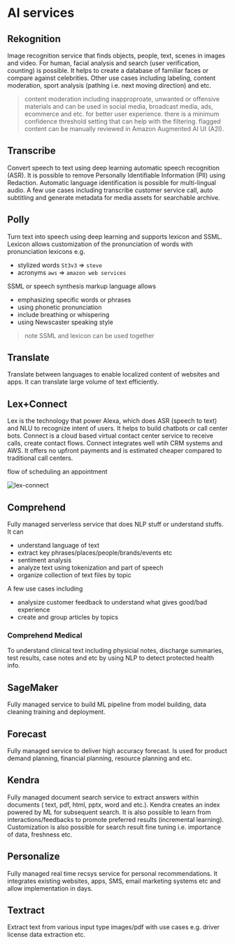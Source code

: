 # AI services

## Rekognition

Image recognition service that finds objects, people, text, scenes in images
and video. For human, facial analysis and search (user verification, counting)
is possible. It helps to create a database of familiar faces or compare against
celebrities. Other use cases including labeling, content moderation, sport
analysis (pathing i.e. next moving direction) and etc.

> content moderation including inapproproate, unwanted or offensive materials
> and can be used in social media, broadcast media, ads, ecommerce and etc. for
> better user experience. there is a minimum confidence threshold setting that
> can help with the filtering. flagged content can be manually reviewed in
> Amazon Augmented AI UI (A2I).

## Transcribe

Convert speech to text using deep learning automatic speech recognition (ASR).
It is possible to remove Personally Identifiable Information (PII) using
Redaction. Automatic language identification is possible for multi-lingual
audio. A few use cases including transcribe customer service call, auto
subtitling and generate metadata for media assets for searchable archive.

## Polly

Turn text into speech using deep learning and supports lexicon and SSML.
Lexicon allows customization of the pronunciation of words with pronunciation
lexicons e.g.

- stylized words `St3v3` => `steve`
- acronyms `aws` => `amazon web services`

SSML or speech synthesis markup language allows

- emphasizing specific words or phrases
- using phonetic pronunciation
- include breathing or whispering
- using Newscaster speaking style
  
> note SSML and lexicon can be used together

## Translate

Translate between languages to enable localized content of websites and apps.
It can translate large volume of text efficiently.

## Lex+Connect

Lex is the technology that power Alexa, which does ASR (speech to text) and NLU
to recognize intent of users. It helps to build chatbots or call center bots.
Connect is a cloud based virtual contact center service to receive calls,
create contact flows. Connect integrates well wtih CRM systems and AWS. It
offers no upfront payments and is estimated cheaper compared to traditional
call centers.

flow of scheduling an appointment

![lex-connect](lex-connect.PNG)

## Comprehend

Fully managed serverless service that does NLP stuff or understand stuffs. It
can

- understand language of text
- extract key phrases/places/people/brands/events etc
- sentiment analysis
- analyze text using tokenization and part of speech
- organize collection of text files by topic

A few use cases including

- analysize customer feedback to understand what gives good/bad experience
- create and group articles by topics

### Comprehend Medical

To understand clinical text including physicial notes, discharge summaries,
test results, case notes and etc by using NLP to detect protected health info.

## SageMaker

Fully managed service to build ML pipeline from model building, data cleaning
training and deployment.

## Forecast

Fully managed service to deliver high accuracy forecast. Is used for product
demand planning, financial planning, resource planning and etc.

## Kendra

Fully managed document search service to extract answers within documents (
text, pdf, html, pptx, word and etc.). Kendra creates an index powered by ML
for subsequent search. It is also possible to learn from interactions/feedbacks
to promote preferred results (incremental learning). Customization is also
possible for search result fine tuning i.e. importance of data, freshness etc.

## Personalize

Fully managed real time recsys service for personal recommendations. It
integrates existing websites, apps, SMS, email marketing systems etc and allow
implementation in days.

## Textract

Extract text from various input type images/pdf with use cases e.g. driver
license data extraction etc.